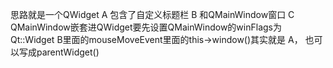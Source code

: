 思路就是一个QWidget A 包含了自定义标题栏 B 和QMainWindow窗口 C
QMainWindow嵌套进QWidget要先设置QMainWindow的winFlags为Qt::Widget
B里面的mouseMoveEvent里面的this->window()其实就是 A， 也可以写成parentWidget()
